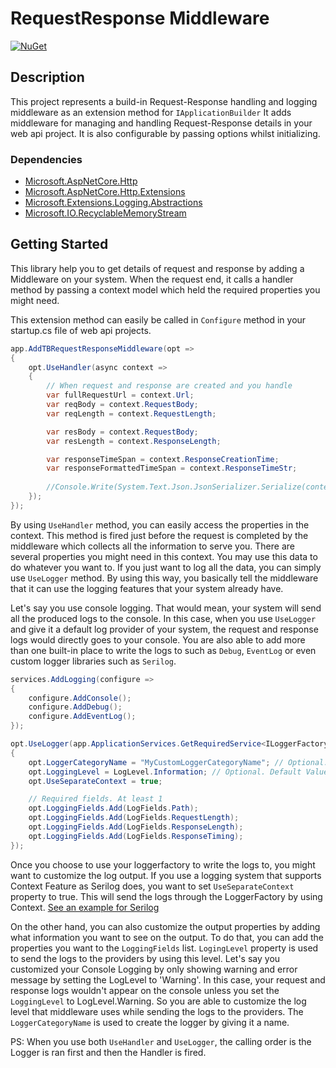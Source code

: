 # RequestResponse Middleware

[![NuGet](https://img.shields.io/nuget/v/TechBuddy.Middlewares.RequestResponse)](https://www.nuget.org/packages/TechBuddy.Middlewares.RequestResponse/)


## Description

This project represents a build-in Request-Response handling and logging middleware as an extension method for `IApplicationBuilder`
It adds middleware for managing and handling Request-Response details in your web api project. It is also configurable by passing options whilst initializing.

### Dependencies

* [Microsoft.AspNetCore.Http](https://www.nuget.org/packages/Microsoft.AspNetCore.Http/)
* [Microsoft.AspNetCore.Http.Extensions](https://www.nuget.org/packages/Microsoft.AspNetCore.Http.Extensions/)
* [Microsoft.Extensions.Logging.Abstractions](https://www.nuget.org/packages/Microsoft.Extensions.Logging.Abstractions/)
* [Microsoft.IO.RecyclableMemoryStream](https://www.nuget.org/packages/Microsoft.IO.RecyclableMemoryStream/)

## Getting Started

This library help you to get details of request and response by adding a Middleware on your system. When the request end, it calls a handler method by passing a context model which held the required properties you might need.

This extension method can easily be called in `Configure` method in your startup.cs file of web api projects.

```csharp
app.AddTBRequestResponseMiddleware(opt => 
{
    opt.UseHandler(async context => 
    {
        // When request and response are created and you handle
        var fullRequestUrl = context.Url;
        var reqBody = context.RequestBody;
        var reqLength = context.RequestLength;

        var resBody = context.RequestBody;
        var resLength = context.ResponseLength;

        var responseTimeSpan = context.ResponseCreationTime;
        var responseFormattedTimeSpan = context.ResponseTimeStr;
        
        //Console.Write(System.Text.Json.JsonSerializer.Serialize(context));
    });
});
```

By using `UseHandler` method, you can easily access the properties in the context. This method is fired just before the request is completed by the middleware which collects all the information to serve you. There are several properties you might need in this context. You may use this data to do whatever you want to. If you just want to log all the data, you can simply use `UseLogger` method. 
By using this way, you basically tell the middleware that it can use the logging features that your system already have.

Let's say you use console logging. That would mean, your system will send all the produced logs to the console. In this case, when you use `UseLogger` and give it a default log provider of your system, the request and response logs would directly goes to your console. You are also able to add more than one built-in place to write the logs to such as `Debug`, `EventLog` or even custom logger libraries such as `Serilog`.

``` csharp
services.AddLogging(configure => 
{
    configure.AddConsole();
    configure.AddDebug();
    configure.AddEventLog();
});
```

```csharp
opt.UseLogger(app.ApplicationServices.GetRequiredService<ILoggerFactory>(), opt => 
{
    opt.LoggerCategoryName = "MyCustomLoggerCategoryName"; // Optional. Default Value: RequestResponseLogger
    opt.LoggingLevel = LogLevel.Information; // Optional. Default Value: LogLevel.Information
    opt.UseSeparateContext = true;

    // Required fields. At least 1
    opt.LoggingFields.Add(LogFields.Path);
    opt.LoggingFields.Add(LogFields.RequestLength);
    opt.LoggingFields.Add(LogFields.ResponseLength);
    opt.LoggingFields.Add(LogFields.ResponseTiming);
});
```

Once you choose to use your loggerfactory to write the logs to, you might want to customize the log output. If you use a logging system that supports Context Feature as Serilog does, you want to set `UseSeparateContext` property to true. This will send the logs through the LoggerFactory by using Context. [See an example for Serilog](https://benfoster.io/blog/serilog-best-practices/#log-context)

On the other hand, you can also customize the output properties by adding what information you want to see on the output. To do that, you can add the properties you want to the `LoggingFields` list. `LogingLevel` property is used to send the logs to the providers by using this level. Let's say you customized your Console Logging by only showing warning and error message by setting the LogLevel to 'Warning'. In this case, your request and response logs wouldn't appear on the console unless you set the `LoggingLevel` to LogLevel.Warning. So you are able to customize the log level that middleware uses while sending the logs to the providers. The `LoggerCategoryName` is used to create the logger by giving it a name. 

PS: When you use both `UseHandler` and `UseLogger`, the calling order is the Logger is ran first and then the Handler is fired.

